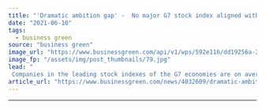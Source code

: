 ```yaml
---
title: "'Dramatic ambition gap' -  No major G7 stock index aligned with Paris Agreement climate goals"
date: "2021-06-10"
tags: 
  - business green
source: "business green"
image_url: "https://www.businessgreen.com/api/v1/wps/592e116/dd19256a-2b38-4489-a60d-f7ca03d74236/4/iw-climate-change-solar-power-033-185x114.jpg"
image_fp: "/assets/img/post_thumbnails/79.jpg"
lead: "
 Companies in the leading stock indexes of the G7 economies are on average planning for almost 3C of warming, despite growing numbers of net zero emission pledges ..."
article_url: "https://www.businessgreen.com/news/4032609/dramatic-ambition-gap-major-g7-stock-index-aligned-paris-agreement-climate-goals"
---
```


---
